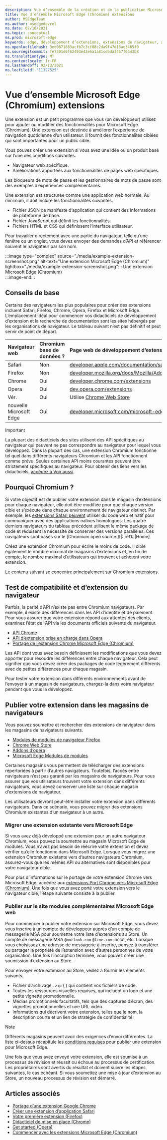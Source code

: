 ```yaml
---
description: Vue d’ensemble de la création et de la publication Microsoft Edge (Chromium) Extensions.
title: Vue d’ensemble Microsoft Edge (Chromium) extensions
author: MSEdgeTeam
ms.author: msedgedevrel
ms.date: 02/10/2021
ms.topic: conceptual
ms.prod: microsoft-edge
keywords: edge, développement d’extensions, extensions de navigateur, addons, centre de partenaires, développeur, extensions chromium
ms.openlocfilehash: 3ed0871883acfb7c3cf08c2da9f47d18ae3465f0
ms.sourcegitcommit: fe7301d0f62493e42e6a1a81cdbda3457f0343b8
ms.translationtype: MT
ms.contentlocale: fr-FR
ms.lasthandoff: 02/13/2021
ms.locfileid: "11327525"
---
```

# Vue d’ensemble Microsoft Edge (Chromium) extensions  

Une extension est un petit programme que vous \(un développeur\) utilisez pour ajouter ou modifier des fonctionnalités pour Microsoft Edge \(Chromium\).  Une extension est destinée à améliorer l’expérience de navigation quotidienne d’un utilisateur.  Il fournit des fonctionnalités ciblées qui sont importantes pour un public cible.  

Vous pouvez créer une extension si vous avez une idée ou un produit basé sur l’une des conditions suivantes.  

*   Navigateur web spécifique.  
*   Améliorations apportées aux fonctionnalités de pages web spécifiques.  
    
Les bloqueurs de mots de passe et les gestionnaires de mots de passe sont des exemples d’expériences complémentaires.  

Une extension est structurée comme une application web normale.  Au minimum, il doit inclure les fonctionnalités suivantes.

*   Fichier JSON de manifeste d’application qui contient des informations de plateforme de base.  
*   Fichier JavaScript qui définit les fonctionnalités.  
*   Fichiers HTML et CSS qui définissent l’interface utilisateur.  

Pour travailler directement avec une partie du navigateur, telle qu’une fenêtre ou un onglet, vous devez envoyer des demandes d’API et référencer souvent le navigateur par son nom.  

:::image type="complex" source="./media/example-extension-screenshot.png" alt-text="Une extension Microsoft Edge (Chromium)" lightbox="./media/example-extension-screenshot.png":::
  Une extension Microsoft Edge \(Chromium\)  
:::image-end:::  

##  <a name="basic-guidance"></a>Conseils de base  

Certains des navigateurs les plus populaires pour créer des extensions incluent Safari, Firefox, Chrome, Opera, Firefox et Microsoft Edge.  L’emplacement idéal pour commencer vos didacticiels de développement d’extension et la recherche de documentation sont les sites hébergés par les organisations de navigateur.  Le tableau suivant n’est pas définitif et peut servir de point de départ.  

| Navigateur web | Chromium base de données ? | Page web de développement d’extensions |  
|:--- |:--- |:--- |  
| Safari | Non | [developer.apple.com/documentation/safariservices/safari_app_extensions][AppleDeveloperSafariservicesAppExtensions] |  
| Firefox | Non | [developer.mozilla.org/docs/Mozilla/Add-ons/WebExtensions][MDNWebextensions] |  
| Chrome | Oui | [developer.chrome.com/extensions][ChromeDeveloperExtensions] |  
| Opera | Oui | [dev.opera.com/extensions][OperaDevExtensions] |  
| Vér. | Oui | Utilise [Chrome Web Store][GoogleChromeWebstoreCategoryExtensions] |  
| nouvelle Microsoft Edge | Oui | [developer.microsoft.com/microsoft-edge/extensions][MicrosoftDeveloperEdgeExtensions] |  

> [!IMPORTANT]
> La plupart des didacticiels des sites utilisent des API spécifiques au navigateur qui peuvent ne pas correspondre au navigateur pour lequel vous développez.  Dans la plupart des cas, une extension Chromium fonctionne tel quel dans différents navigateurs Chromium et les API fonctionnent comme prévu.  Seules certaines API moins courantes peuvent être strictement spécifiques au navigateur.  Pour obtenir des liens vers les didacticiels, [accédez à Voir aussi](#see-also).  

##  <a name="why-chromium"></a>Pourquoi Chromium ?  

Si votre objectif est de publier votre extension dans le magasin d’extensions pour chaque navigateur, elle doit être modifiée pour que chaque version cible et s’exécute dans chaque environnement de navigateur distinct.  Par exemple, les [extensions Safari peuvent][AppleDeveloperSafariservicesAppExtensions] utiliser du code web et natif pour communiquer avec des applications natives homologues.  Les quatre derniers navigateurs du tableau précédent utilisent le même package de code et réduisent la nécessité de conserver des versions parallèles.  Ces navigateurs sont basés sur le [Chromium open source.][|::ref1::|Home]  

Créez une extension Chromium pour écrire le moins de code.  Il cible également le nombre maximal de magasins d’extensions et, en fin de compte, le nombre maximal d’utilisateurs qui trouvent et achètent votre extension.  

Le contenu suivant se concentre principalement sur Chromium extensions.  

##  <a name="browser-compatibility-and-extension-testing"></a>Test de compatibilité et d’extension du navigateur  

Parfois, la parité d’API n’existe pas entre Chromium navigateurs.  Par exemple, il existe des différences dans les API d’identité et de paiement.  Pour vous assurer que votre extension répond aux attentes des clients, examinez l’état de l’API via les documents officiels suivants du navigateur.  

*   [API Chrome][ChromeDeveloperExtensionsApiIndex]  
*   [API d’extension prise en charge dans Opera][OperaDevExtensionsApis]  
*   [Portage de l’extension Chrome Microsoft Edge (Chromium)][ExtensionsChromiumDeveloperGuidePortChrome]  
    
Les API dont vous avez besoin définissent les modifications que vous devez apporter pour résoudre les différences entre chaque navigateur.  Cela peut signifier que vous devez créer des packages de code légèrement différents avec de petites différences pour chaque magasin.  

Pour tester votre extension dans différents environnements avant de l’envoyer à un magasin de navigateurs, chargez-la dans votre navigateur pendant que vous la développez.  

##  <a name="publish-your-extension-to-browser-stores"></a>Publier votre extension dans les magasins de navigateurs  

Vous pouvez soumettre et rechercher des extensions de navigateur dans les magasins de navigateurs suivants.  

*   [Modules de modules de navigateur Firefox][MozillaAddonsFirefoxExtensions]  
*   [Chrome Web Store][GoogleChromeWebstoreCategoryExtensions]  
*   [Addons d’opéra][OperaAddonsExtensions]  
*   [Microsoft Edge Modules de modules][MicrosoftEdgeAddonsCategoryExtensions]  

Certaines magasins vous permettent de télécharger des extensions répertoriées à partir d’autres navigateurs.  Toutefois, l’accès entre navigateurs n’est pas garanti par les magasins de navigateurs.  Pour vous assurer que vos utilisateurs trouvent votre extension dans différents navigateurs, vous devez conserver une liste sur chaque magasin d’extensions de navigateur.  

Les utilisateurs devront peut-être installer votre extension dans différents navigateurs. Dans ce scénario, vous pouvez migrer des extensions Chromium existantes d’un navigateur à un autre.  

###  <a name="migrate-an-existing-extension-to-microsoft-edge"></a>Migrer une extension existante vers Microsoft Edge  

Si vous avez déjà développé une extension pour un autre navigateur Chromium, vous pouvez la soumettre au magasin Microsoft Edge de modules. Vous n’avez pas besoin de réécrire votre extension et devez vérifier qu’elle fonctionne dans Microsoft Edge.  Lorsque vous migrez une extension Chromium existante vers d’autres navigateurs Chromium, assurez-vous que les mêmes API ou alternatives sont disponibles pour votre navigateur cible.  

Pour plus d’informations sur le portage de votre extension Chrome vers Microsoft Edge, accédez aux [extensions Port Chrome vers Microsoft Edge (Chromium).][ExtensionsChromiumDeveloperGuidePortChrome] Une fois que vous avez porté votre extension vers le navigateur cible, l’étape suivante consiste à la publier.  

###  <a name="publish-to-the-microsoft-edge-add-ons-website"></a>Publier sur le site modules complémentaires Microsoft Edge web  

Pour commencer à publier votre extension sur [][MicrosoftDeveloperRegistration] Microsoft Edge, vous devez vous inscrire à un compte de développeur auprès d’un compte de messagerie MSA pour soumettre votre liste d’extensions au Store.  Un compte de messagerie MSA `@outlook.com` `@live.com` inclut, etc.  Lorsque vous choisissez une adresse de messagerie à inscrire, pensez à transférer ou partager la propriété de l’extension avec d’autres personnes de votre organisation.  Une fois l’inscription terminée, vous pouvez créer une soumission d’extension au Store.  

Pour envoyer votre extension au Store, veillez à fournir les éléments suivants.  

*   Fichier d’archivage `.zip` \( \) qui contient vos fichiers de code.  
*   Toutes les ressources visuelles requises, qui incluent un logo et une petite vignette promotionnelle.  
*   Médias promotionnels facultatifs, tels que des captures d’écran, des vignettes promotionnelles et une URL vidéo.  
*   Informations qui décrivent votre extension, telles que le nom, la description courte et un lien de stratégie de confidentialité.  

> [!NOTE]
> Différents magasins peuvent avoir des exigences d’envoi différentes.  La liste ci-dessus récapitule les [conditions requises][ExtensionsChromiumPublish] pour publier une extension pour Microsoft Edge.  

Une fois que vous avez envoyé votre extension, elle est soumise à un processus de révision et réussit ou échoue au processus de certification.  Les propriétaires sont avertis du résultat et doivent suivre les étapes suivantes, le cas échéant.  Si vous soumettez une mise à jour d’extension au Store, un nouveau processus de révision est démarré.  

##  <a name="see-also"></a>Articles associés  

*   [Portage d’une extension Google Chrome][ExtensionworkshopPorting]  
*   [Créer une extension d’application Safari][AppleDeveloperSafariservicesAppExtensionsBuilding]  
*   [Votre première extension (Firefox)][MDNWebextensionsYourFirst]  
*   [Didacticiel de mise en place (Chrome)][ChromeDeveloperExtensionsGetstarted]  
*   [Get started (Opera)][OperaDevExtensionsGettingStarted]  
*   [Commencer avec les extensions Microsoft Edge (Chromium)][ExtensionsChromiumGettingStartedIndex]  

<!-- links -->  

[ExtensionsChromiumDeveloperGuidePortChrome]: ./developer-guide/port-chrome-extension.md "Portage de l’extension Chrome Microsoft Edge (Chromium) | Documents Microsoft"  
[ExtensionsChromiumGettingStartedIndex]: ./getting-started/index.md "Getting Started With Microsoft Edge (Chromium) Extensions | Documents Microsoft"  
[ExtensionsChromiumPublish]: ./publish/publish-extension.md "Publier une extension | Documents Microsoft"  

[MicrosoftDeveloperEdgeExtensions]: https://developer.microsoft.com/microsoft-edge/extensions "Développer des extensions pour Microsoft Edge | Développeur Microsoft"  
[MicrosoftDeveloperRegistration]: https://developer.microsoft.com/registration "Partner Center | Développeur Microsoft"  

[MicrosoftEdgeAddonsCategoryExtensions]: https://microsoftedge.microsoft.com/addons/category/Edge-Extensions "Extensions pour Microsoft Edge | Microsoft Edge"  

[AppleDeveloperSafariservicesAppExtensions]: https://developer.apple.com/documentation/safariservices/safari_app_extensions "Extensions d’application Safari | Développeur Apple"  
[AppleDeveloperSafariservicesAppExtensionsBuilding]: https://developer.apple.com/documentation/safariservices/safari_app_extensions/building_a_safari_app_extension "Création d’une extension d’application Safari | Développeur Apple"  

[ChromeDeveloperExtensions]: https://developer.chrome.com/extensions "Que sont les extensions ? | Développeur Chrome"  
[ChromeDeveloperExtensionsApiIndex]: https://developer.chrome.com/extensions/api_index "Api Chrome | Développeur Chrome"  
[ChromeDeveloperExtensionsGetstarted]: https://developer.chrome.com/extensions/getstarted "Didacticiel de mise en | Développeur Chrome"  

[ChromiumHome]: https://www.chromium.org/Home "Chromium"  

[ExtensionworkshopPorting]: https://extensionworkshop.com/documentation/develop/porting-a-google-chrome-extension "Portage d’une extension Google Chrome | Atelier d’extension"  

[GoogleChromeWebstoreCategoryExtensions]: https://chrome.google.com/webstore/category/extensions "Extensions | Chrome Web Store"  

[MDNWebextensions]: https://developer.mozilla.org/docs/Mozilla/Add-ons/WebExtensions "Extensions de navigateur | MDN"  
[MDNWebextensionsYourFirst]: https://developer.mozilla.org/docs/Mozilla/Add-ons/WebExtensions/Your_first_WebExtension "Votre première extension | MDN"  

[MozillaAddonsFirefoxExtensions]: https://addons.mozilla.org/firefox/extensions "Extensions | Modules de modules pour Firefox"  

[OperaAddonsExtensions]: https://addons.opera.com/extensions "Extensions | Opéra Addons"  

[OperaDevExtensions]: https://dev.opera.com/extensions "Documentation sur les extensions | Dev. Opera"  
[OperaDevExtensionsApis]: https://dev.opera.com/extensions/apis "API d’extension prise en charge dans Opera | Dev. Opera"  
[OperaDevExtensionsGettingStarted]: https://dev.opera.com/extensions/getting-started "Mise en | Dev. Opera"  
